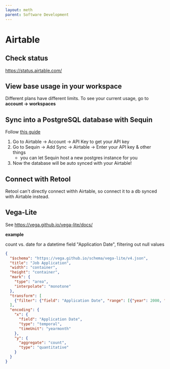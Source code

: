 ```yaml
---
layout: meth
parent: Software Development
---
```


# Airtable

## Check status

<https://status.airtable.com/>

## View base usage in your workspace

Different plans have different limits. To see your current usage, go to **account -> workspaces**

## Sync into a PostgreSQL database with Sequin

Follow [this guide](https://docs.retool.com/docs/interact-with-airtable)

1. Go to Airtable -> Account -> API Key to get your API key
2. Go to Sequin -> Add Sync -> Airtable -> Enter your API key & other things
	- you can let Sequin host a new postgres instance for you
3. Now the database will be auto synced with your Airtable!

## Connect with Retool

Retool can't directly connect withh Airtable, so connect it to a db synced with Airtable instead.

## Vega-Lite

See <https://vega.github.io/vega-lite/docs/>

**example**

count vs. date for a datetime field "Application Date", filtering out null values

```json
{
  "$schema": "https://vega.github.io/schema/vega-lite/v4.json",
  "title": "Job Application",
  "width": "container",
  "height": "container",
  "mark": {
    "type": "area",
    "interpolate": "monotone"
  },
  "transform": [
    {"filter": {"field": "Application Date", "range": [{"year": 2000, "month": "jan", "date": 1}, {"year": 2999, "month": "feb", "date": 20}]}}
  ],
  "encoding": {
    "x": {
      "field": "Application Date",
      "type": "temporal",
      "timeUnit": "yearmonth"
    },
    "y": {
      "aggregate": "count",
      "type": "quantitative"
    }
  }
}
```